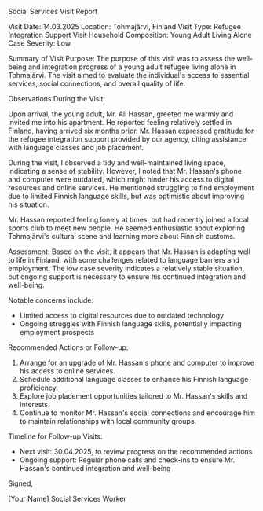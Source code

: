 Social Services Visit Report

Visit Date: 14.03.2025
Location: Tohmajärvi, Finland
Visit Type: Refugee Integration Support Visit
Household Composition: Young Adult Living Alone
Case Severity: Low

Summary of Visit Purpose:
The purpose of this visit was to assess the well-being and integration progress of a young adult refugee living alone in Tohmajärvi. The visit aimed to evaluate the individual's access to essential services, social connections, and overall quality of life.

Observations During the Visit:

Upon arrival, the young adult, Mr. Ali Hassan, greeted me warmly and invited me into his apartment. He reported feeling relatively settled in Finland, having arrived six months prior. Mr. Hassan expressed gratitude for the refugee integration support provided by our agency, citing assistance with language classes and job placement.

During the visit, I observed a tidy and well-maintained living space, indicating a sense of stability. However, I noted that Mr. Hassan's phone and computer were outdated, which might hinder his access to digital resources and online services. He mentioned struggling to find employment due to limited Finnish language skills, but was optimistic about improving his situation.

Mr. Hassan reported feeling lonely at times, but had recently joined a local sports club to meet new people. He seemed enthusiastic about exploring Tohmajärvi's cultural scene and learning more about Finnish customs.

Assessment:
Based on the visit, it appears that Mr. Hassan is adapting well to life in Finland, with some challenges related to language barriers and employment. The low case severity indicates a relatively stable situation, but ongoing support is necessary to ensure his continued integration and well-being.

Notable concerns include:

* Limited access to digital resources due to outdated technology
* Ongoing struggles with Finnish language skills, potentially impacting employment prospects

Recommended Actions or Follow-up:
1. Arrange for an upgrade of Mr. Hassan's phone and computer to improve his access to online services.
2. Schedule additional language classes to enhance his Finnish language proficiency.
3. Explore job placement opportunities tailored to Mr. Hassan's skills and interests.
4. Continue to monitor Mr. Hassan's social connections and encourage him to maintain relationships with local community groups.

Timeline for Follow-up Visits:
* Next visit: 30.04.2025, to review progress on the recommended actions
* Ongoing support: Regular phone calls and check-ins to ensure Mr. Hassan's continued integration and well-being

Signed,

[Your Name]
Social Services Worker